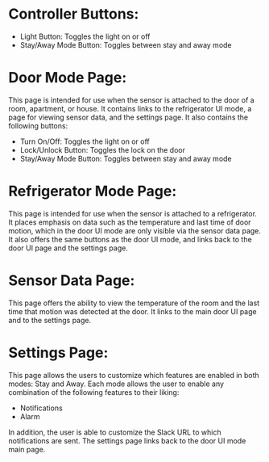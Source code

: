 # Controller Buttons:
* Light Button: Toggles the light on or off
* Stay/Away Mode Button: Toggles between stay and away mode

# Door Mode Page:
This page is intended for use when the sensor is attached to the door of a room, apartment, or house. It contains links to the refrigerator UI mode, a page for viewing sensor data, and the settings page. It also contains the following buttons: 
* Turn On/Off: Toggles the light on or off
* Lock/Unlock Button: Toggles the lock on the door
* Stay/Away Mode Button: Toggles between stay and away mode

# Refrigerator Mode Page:
This page is intended for use when the sensor is attached to a refrigerator. It places emphasis on data such as the temperature and last time of door motion, which in the door UI mode are only visible via the sensor data page. It also offers the same buttons as the door UI mode, and links back to the door UI page and the settings page.

# Sensor Data Page:
This page offers the ability to view the temperature of the room and the last time that motion was detected at the door. It links to the main door UI page and to the settings page.

# Settings Page:
This page allows the users to customize which features are enabled in both modes: Stay and Away. Each mode allows the user to enable any combination of the following features to their liking: 
* Notifications
* Alarm

In addition, the user is able to customize the Slack URL to which notifications are sent. The settings page links back to the door UI mode main page.
